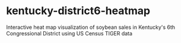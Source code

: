 # kentucky-district6-heatmap
Interactive heat map visualization of soybean sales in Kentucky's 6th Congressional District using US Census TIGER data
